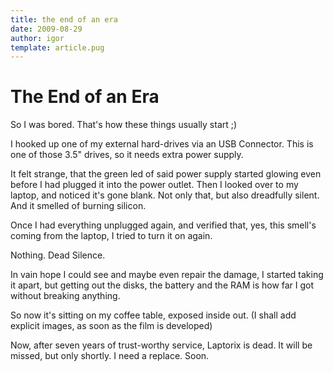 ```yaml
---
title: the end of an era
date: 2009-08-29
author: igor
template: article.pug
---
```


# The End of an Era

So I was bored.
That's how these things usually start ;)

I hooked up one of my external hard-drives via an USB Connector.
This is one of those 3.5" drives, so it needs extra power supply.

It felt strange, that the green led of said power supply started glowing even before I had plugged it into the power outlet.
Then I looked over to my laptop, and noticed it's gone blank.
Not only that, but also dreadfully silent.
And it smelled of burning silicon.

Once I had everything unplugged again, and verified that, yes, this smell's coming from the laptop, I tried to turn it on again.

Nothing.
Dead Silence.

In vain hope I could see and maybe even repair the damage, I started taking it apart, but getting out the disks, the battery and the RAM is how far I got without breaking anything.

So now it's sitting on my coffee table, exposed inside out.
(I shall add explicit images, as soon as the film is developed)

Now, after seven years of trust-worthy service, Laptorix is dead.
It will be missed, but only shortly.
I need a replace.
Soon.
